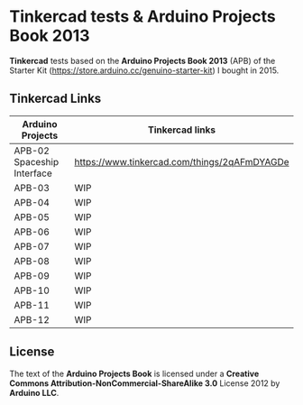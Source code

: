 # Tinkercad tests & Arduino Projects Book 2013

**Tinkercad** tests based on the **Arduino Projects Book 2013** (APB) of the Starter Kit (https://store.arduino.cc/genuino-starter-kit) I bought in 2015.

## Tinkercad Links

| Arduino Projects              | Tinkercad links                               |
|-------------------------------|-----------------------------------------------|
| APB-02 Spaceship Interface    | https://www.tinkercad.com/things/2qAFmDYAGDe  |
| APB-03                        | WIP |
| APB-04                        | WIP |
| APB-05                        | WIP |
| APB-06                        | WIP |
| APB-07                        | WIP |
| APB-08                        | WIP |
| APB-09                        | WIP |
| APB-10                        | WIP |
| APB-11                        | WIP |
| APB-12                        | WIP |

## License

The text of the **Arduino Projects Book** is licensed under a **Creative Commons Attribution-NonCommercial-ShareAlike 3.0** License 2012 by **Arduino LLC**.
